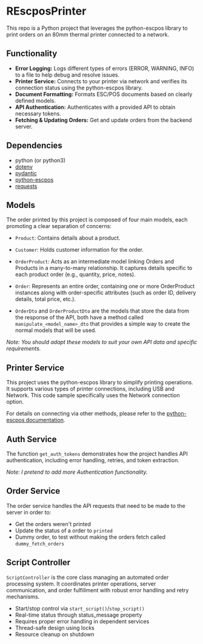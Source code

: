 # REscposPrinter
This repo is a Python project that leverages the python-escpos library to print orders on an 80mm thermal printer connected to a network.

## Functionality
- **Error Logging:** Logs different types of errors (ERROR, WARNING, INFO) to a file to help debug and resolve issues.
- **Printer Service:** Connects to your printer via network and verifies its connection status using the python-escpos library.
- **Document Formatting:** Formats ESC/POS documents based on clearly defined models.
- **API Authentication:** Authenticates with a provided API to obtain necessary tokens.
- **Fetching & Updating Orders:** Get and update orders from the backend server.



## Dependencies
- python (or python3)
- [dotenv](https://pypi.org/project/python-dotenv/)
- [pydantic](https://docs.pydantic.dev/latest/)
- [python-escpos](https://python-escpos.readthedocs.io/en/latest/user/installation.html)
- [requests](https://pypi.org/project/requests/)



## Models
The order printed by this project is composed of four main models, each promoting a clear separation of concerns:

- `Product`: Contains details about a product.
- `Customer`: Holds customer information for the order.
- `OrderProduct`: Acts as an intermediate model linking Orders and Products in a many-to-many relationship. It captures details specific to each product order (e.g., quantity, price, notes).
- `Order`: Represents an entire order, containing one or more OrderProduct instances along with order-specific attributes (such as order ID, delivery details, total price, etc.).

- `OrderDto` and `OrderProductDto` are the models that store the data from the response of the API, both have a method called `manipulate_<model_name>_dto` that provides a simple way to create the normal models that will be used.

*Note: You should adapt these models to suit your own API data and specific requirements.*

## Printer Service
This project uses the python-escpos library to simplify printing operations. It supports various types of printer connections, including USB and Network. This code sample specifically uses the Network connection option.

For details on connecting via other methods, please refer to the [python-escpos documentation](https://python-escpos.readthedocs.io/en/latest/).

## Auth Service
The function `get_auth_tokens` demonstrates how the project handles API authentication, including error handling, retries, and token extraction.

*Note: I pretend to add more Authentication functionality.*

## Order Service
The order service handles the API requests that need to be made to the server in order to:
- Get the orders weren't printed
- Update the status of a order to `printed`
- Dummy order, to test without making the orders fetch called `dummy_fetch_orders`

## Script Controller
`ScriptController` is the core class managing an automated order processing system. It coordinates printer operations, server communication, and order fulfillment with robust error handling and retry mechanisms.
- Start/stop control via `start_script()`/`stop_script()`
- Real-time status through status_message property
- Requires proper error handling in dependent services
- Thread-safe design using locks
- Resource cleanup on shutdown

